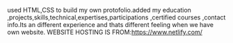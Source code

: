used  HTML,CSS to build my own protofolio.added my education ,projects,skills,technical,expertises,participations ,certified courses ,contact info.Its an different experience and thats different feeling when we have own website.
WEBSITE HOSTING IS FROM:https://www.netlify.com/
